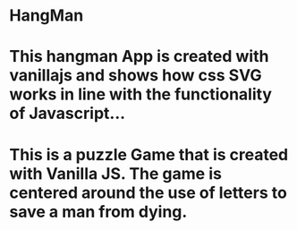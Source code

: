 # HangMan

# This hangman App is created with vanillajs and shows how css SVG works in line with the functionality of Javascript...

# This is a puzzle Game that is created with Vanilla JS. The game is centered around the use of letters to save a man from dying.
